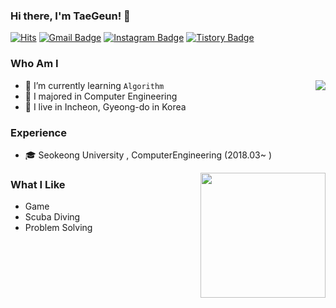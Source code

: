 ### Hi there, I'm TaeGeun! 👋

[![Hits](https://hits.seeyoufarm.com/api/count/incr/badge.svg?url=https%3A%2F%2Fgithub.com%2Fboooruim&count_bg=%23EB8B10&title_bg=%23684327&icon=&icon_color=%23E7E7E7&title=VISIT&edge_flat=false)](https://github.com/boooruim)
[![Gmail Badge](https://img.shields.io/badge/Gmail-D14836?style=flat&logo=Gmail&logoColor=white)](mailto:a48760419@gmail.com) 
[![Instagram Badge](https://img.shields.io/badge/Instagram-9c38d1?style=flat&logo=Instagram&logoColor=white)](https://www.instagram.com/booore_ruim) 
[![Tistory Badge](https://img.shields.io/badge/Blog-555263?style=flat&logoColor=white)]()

  
### Who Am I

<img align='right' src="http://mazassumnida.wtf/api/v2/generate_badge?boj=xorms86">

- 🌱 I’m currently learning `Algorithm`
- 🥇 I majored in Computer Engineering
- 🚅 I live in Incheon, Gyeong-do in Korea

### Experience

- 🎓 Seokeong University , ComputerEngineering (2018.03~ )

<img align='right' src="https://github-readme-stats.vercel.app/api?username=boooruim" height="200">


### What I Like

- Game
- Scuba Diving
- Problem Solving

<!--
**boooruim/boooruim** is a ✨ _special_ ✨ repository because its `README.md` (this file) appears on your GitHub profile.

Here are some ideas to get you started:

- 🔭 I’m currently working on ...
- 🌱 I’m currently learning ...
- 👯 I’m looking to collaborate on ...
- 🤔 I’m looking for help with ...
- 💬 Ask me about ...
- 📫 How to reach me: ...
- 😄 Pronouns: ...
- ⚡ Fun fact: ...
-->
